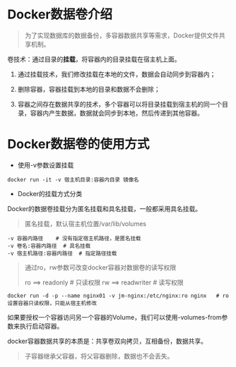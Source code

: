 # Docker数据卷介绍

> 为了实现数据库的数据备份，多容器数据共享等需求，Docker提供文件共享机制。

卷技术：通过目录的**挂载**，将容器内的目录挂载在宿主机上面。

1. 通过挂载技术，我们修改挂载在本地的文件，数据会自动同步到容器内；

2. 删除容器，容器挂载到本地的目录和数据不会删除；

3. 容器之间存在数据共享的技术，多个容器可以将目录挂载到宿主机的同一个目录，容器内产生数据，数据就会同步到本地，然后传递到其他容器。

# Docker数据卷的使用方式

- 使用-v参数设置挂载

```shell
docker run -it -v 宿主机目录:容器内目录 镜像名
```

- Docker的挂载方式分类

Docker的数据卷挂载分为匿名挂载和具名挂载，一般都采用具名挂载。

> 匿名挂载，默认宿主机位置/var/lib/volumes

```shell
-v 容器内路径    # 没有指定宿主机路径，是匿名挂载
-v 卷名:容器内路径  # 具名挂载
-v 宿主机路径:容器内路径  # 指定路径挂载
```

> 通过ro，rw参数可改变docker容器对数据卷的读写权限
>
> ro  ==>  readonly   # 只读权限
> rw  ==>  readwriter  # 读写权限

```shell
docker run -d -p --name nginx01 -v jm-nginx:/etc/nginx:ro nginx   # ro设置容器只读权限，只能从宿主机修改
```

如果要授权一个容器访问另一个容器的Volume，我们可以使用-volumes-from参数来执行启动容器。

docker容器数据共享的本质是：共享卷双向拷贝，互相备份，数据共享。

>  子容器继承父容器，将父容器删除，数据也不会丢失。